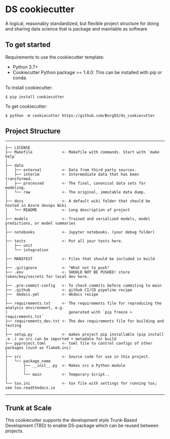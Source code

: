 # DS cookiecutter

A logical, reasonably standardized, but flexible project structure for doing and sharing data science that is package and maintable as software

## To get started

Requirements to use the cookiecutter template:

- Python 3.7+
- Cookiecutter Python package >= 1.4.0: This can be installed with pip or conda.

To install cookiecutter:

`$ pip install cookiecutter`

To get cookiecutter:

`$ python -m cookiecutter https://github.com/Borg93/ds_cookiecutter
`

## Project Structure

---

    ├── LICENSE
    ├── Makefile             <- Makefile with commands. Start with `make help`
    │
    ├── data
    │   ├── external         <- Data from third party sources.
    │   ├── interim          <- Intermediate data that has been transformed.
    │   ├── processed        <- The final, canonical data sets for modeling.
    │   └── raw              <- The original, immutable data dump.
    │
    ├── docs                 <- A default wiki folder that should be hosted in Azure devops Wiki
    │   └── README           <- Long description of project
    │
    ├── models               <- Trained and serialized models, model predictions, or model summaries
    │
    ├── notebooks            <- Jupyter notebooks. (your debug folder)
    │
    ├── tests                <- Put all your tests here.
    │   ├── unit
    │   └── integration
    │
    ├── MANIFEST             <- Files that should be included in build
    │
    ├── .gitignore           <- "What not to push"
    ├── .env                 <- SHOULD NOT BE PUSHED! store token/key/secrets for local dev here.
    │
    ├── .pre-commit-config   <- To check commits before commiting to main
    ├── .github              <- github CI/CD pipeline recipe
    ├──  mkdocs.yml          <- mkdocs recipe
    │
    ├── requirements.txt     <- The requirements file for reproducing the analysis environment, e.g.
    │                           generated with `pip freeze > requirements.txt`
    ├── requirements_dev.txt <- The dev requirements file for building and testing
    │
    ├── setup.py             <- makes project pip installable (pip install -e .) so src can be imported + metadata for build
    ├── pyproject.toml       <- toml file to control configs of other packages (such as flake8.ini) 
    │
    ├── src                  <- Source code for use in this project.
    │   └── package_name
    │       ├── __init__.py  <- Makes src a Python module
    │       │
    │       └── main         <- Temporary Script..
    │
    └── tox.ini              <- tox file with settings for running tox; see tox.readthedocs.io

---

## Trunk at Scale

This cookiecutter supports the development style Trunk-Based Development (TBD) to enable DS-package which can be reused between projects.
